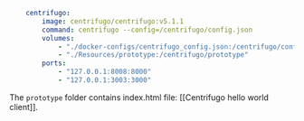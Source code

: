 ```yaml
    centrifugo:
        image: centrifugo/centrifugo:v5.1.1
        command: centrifugo --config=/centrifugo/config.json
        volumes:
            - "./docker-configs/centrifugo_config.json:/centrifugo/config.json"
            - "./Resources/prototype:/centrifugo/prototype"
        ports:
            - "127.0.0.1:8008:8000"
            - "127.0.0.1:3003:3000"
```

The `prototype` folder contains index.html file: [[Centrifugo hello world client]].